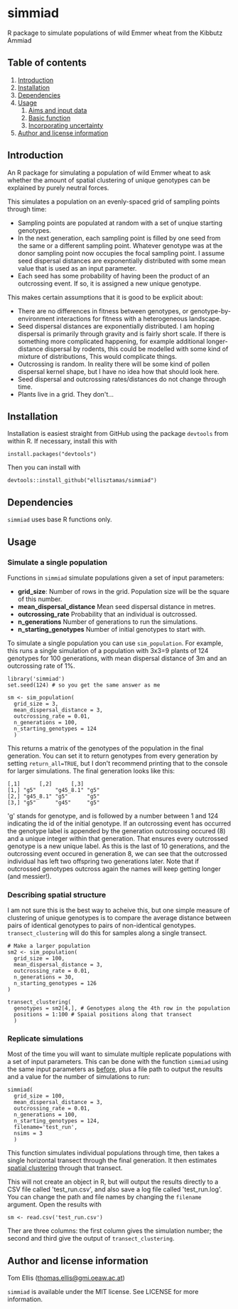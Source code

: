 # simmiad
R package to simulate populations of wild Emmer wheat from the Kibbutz Ammiad

## Table of contents

1. [Introduction](#introduction)
2. [Installation](#installation)
3. [Dependencies](#dependencies)
4. [Usage](#usage)
    1. [Aims and input data](#aims-and-input-data)
    2. [Basic function](#basic-function)
    3. [Incorporating uncertainty](#incorporating-uncertainty)
5. [Author and license information](#author-and-license-information)

## Introduction

An R package for simulating a population of wild Emmer wheat to ask whether the amount of spatial clustering of unique genotypes can be explained by purely neutral forces.

This simulates a population on an evenly-spaced grid of sampling points through time:

* Sampling points are populated at random with a set of unqiue starting genotypes.
* In the next generation, each sampling point is filled by one seed from the same or a different sampling point. Whatever genotype was at the donor sampling point now occupies the focal sampling point. I assume seed dispersal distances are exponentially distributed with some mean value that is used as an input parameter.
* Each seed has some probability of having been the product of an outcrossing event. If so, it is assigned a new unique genotype.

This makes certain assumptions that it is good to be explicit about:

* There are no differences in fitness between genotypes, or genotype-by-environment interactions for fitness with a heterogeneous landscape.
* Seed dispersal distances are exponentially distributed. I am hoping dispersal is primarily through gravity and is fairly short scale. If there is something more complicated happening, for example additional longer-distance dispersal by rodents, this could be modelled with some kind of mixture of distributions, This would complicate things.
* Outcrossing is random. In reality there will be some kind of pollen dispersal kernel shape, but I have no idea how that should look here.
* Seed dispersal and outcrossing rates/distances do not change through time.
* Plants live in a grid. They don't...

## Installation

Installation is easiest straight from GitHub using the package `devtools` from within R.
If necessary, install this with

```
install.packages("devtools")
```

Then you can install with

```
devtools::install_github("ellisztamas/simmiad")
```

## Dependencies

`simmiad` uses base R functions only.

## Usage
### Simulate a single population

Functions in `simmiad` simulate populations given a set of input parameters:

* **grid_size**: Number of rows in the grid. Population size will be the square of this number.
* **mean_dispersal_distance** Mean seed dispersal distance in metres.
* **outcrossing_rate** Probability that an individual is outcrossed.
* **n_generations** Number of generations to run the simulations.
* **n_starting_genotypes** Number of initial genotypes to start with.

To simulate a single population you can use `sim_population`. For example, this runs a single simulation of a population with 3x3=9 plants of 124 genotypes for 100 generations, with mean dispersal distance of 3m and an outcrossing rate of 1%.

```
library('simmiad')
set.seed(124) # so you get the same answer as me

sm <- sim_population(
  grid_size = 3,
  mean_dispersal_distance = 3,
  outcrossing_rate = 0.01,
  n_generations = 100,
  n_starting_genotypes = 124
  )
```

This returns a matrix of the genotypes of the population in the final generation. You can set it to return genotypes from every generation by setting `return_all=TRUE`, but I don't recommend printing that to the console for larger simulations. The final generation looks like this:

```
[,1]      [,2]      [,3]
[1,] "g5"      "g45_8.1" "g5"
[2,] "g45_8.1" "g5"      "g5"
[3,] "g5"      "g45"     "g5"
```
'g' stands for genotype, and is followed by a number between 1 and 124 indicating the id of the initial genotype. If an outcrossing event has occurred the genotype label is appended by the generation outcrossing occured (8) and a unique integer within that generation. That ensures every outcrossed genotype is a new unique label. As this is the last of 10 generations, and the outcrossing event occured in generation 8, we can see that the outcrossed individual has left two offspring two generations later. Note that if outcrossed genotypes outcross again the names will keep getting longer (and messier!).

### Describing spatial structure
I am not sure this is the best way to acheive this, but one simple measure of clustering of unique genotypes is to compare the average distance between pairs of identical genotypes to pairs of non-identical genotypes. `transect_clustering` will do this for samples along a single transect.

```
# Make a larger population
sm2 <- sim_population(
  grid_size = 100,
  mean_dispersal_distance = 3,
  outcrossing_rate = 0.01,
  n_generations = 30,
  n_starting_genotypes = 126
)

transect_clustering(
  genotypes = sm2[4,], # Genotypes along the 4th row in the population
  positions = 1:100 # Spaial positions along that transect
  )
```

### Replicate simulations
Most of the time you will want to simulate multiple replicate populations with a set of input parameters. This can be done with the function `simmiad` using the same input parameters as [before](#Simulate-a-single-population), plus a file path to output the results and a value for the number of simulations to run:

```
simmiad(
  grid_size = 100,
  mean_dispersal_distance = 3,
  outcrossing_rate = 0.01,
  n_generations = 100,
  n_starting_genotypes = 124,
  filename='test_run',
  nsims = 3
  )
```
This function simulates individual populations through time, then takes a single horizontal transect through the final generation. It then estimates [spatial clustering](#describing-spatial-structure) through that transect.

This will not create an object in R, but will output the results directly to a CSV file called 'test_run.csv', and also save a log file called 'test_run.log'. You can change the path and file names by changing the `filename` argument. Open the results with
```
sm <- read.csv('test_run.csv')
```

Ther are three columns: the first column gives the simulation number; the second and third give the output of `transect_clustering`.

## Author and license information

Tom Ellis (thomas.ellis@gmi.oeaw.ac.at)

`simmiad` is available under the MIT license. See LICENSE for more information.
